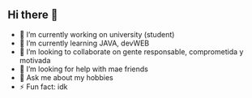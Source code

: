 ## Hi there 👋

- 🔭 I’m currently working on university (student) 
- 🌱 I’m currently learning JAVA, devWEB
- 👯 I’m looking to collaborate on gente responsable, comprometida y motivada
- 🤔 I’m looking for help with mae friends
- 💬 Ask me about my hobbies
- ⚡ Fun fact: idk
